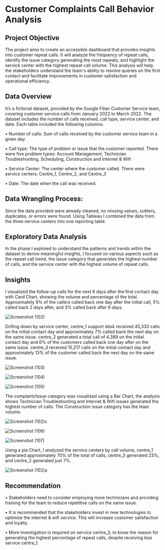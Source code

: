 # Customer Complaints Call Behavior Analysis

## Project Objective

The project aims to create an accessible dashboard that provides insights into customer repeat calls. It will analyze the frequency of repeat calls, identify the issue category generating the most repeats, and highlight the service center with the highest repeat call volume. This analysis will help the stakeholders understand the team's ability to resolve queries on the first contact and facilitate improvements in customer satisfaction and operational efficiency.

## Data Overview
It’s a fictional dataset, provided by the Google Fiber Customer Service team, covering customer service calls from January 2022 to March 2022. The dataset includes the number of calls received, call type, service center, and date. Each table included the following columns:

•	Number of calls: Sum of calls received by the customer service team in a given day.

•	Call type: The type of problem or issue that the customer reported. There were five problem types: Account Management, Technician Troubleshooting, Scheduling, Construction and Internet & Wifi 

•	Service Center: The center where the customer called. There were service centers: Centre_1, Centre_2, and Centre_3

•	Date: The date when the call was received.

## Data Wrangling Process:
Since the data provided were already cleaned, no missing values, outliers, duplicates, or errors were found. Using Tableau I combined the data from the three service centers into one reporting table. 

## Exploratory Data Analysis

In the phase I explored to understand the patterns and trends within the dataset to derive meaningful insights, I focused on various aspects such as the repeat call trend, the issue category that generates the highest number of calls, and the service center with the highest volume of repeat calls.

## Insights

I visualized the follow-up calls for the next 6 days after the first contact day with Card Chart, showing the volume and percentage of the total. Approximately 9% of the callers called back one day after the initial call, 5% called back 2 days after, and 3% called back after 6 days.

![Screenshot (102)](https://github.com/ItunuAbe/Customer-Complaints-Call-Behavior/assets/110028869/3b18711c-1bb7-47ae-849c-49718eec361f)

Drilling down by service center, centre_1 support desk received 45,333 calls on the initial contact day and approximately 7% called back the next day on the same issue. centre_2 generated a total call of 4,389 on the initial contact day and 6% of the customers called back one day after on the same issue. centre_3 received 15,217 calls on the initial contact day and approximately 13% of the customer called back the next day on the same issue.

![Screenshot (103)](https://github.com/ItunuAbe/Customer-Complaints-Call-Behavior/assets/110028869/4a864ed8-3e2c-4f0b-a85c-4fa8e910ec5d)

![Screenshot (104)](https://github.com/ItunuAbe/Customer-Complaints-Call-Behavior/assets/110028869/fad51b28-e7e8-4756-a4ff-d3492889c47d)

![Screenshot (105)](https://github.com/ItunuAbe/Customer-Complaints-Call-Behavior/assets/110028869/16970f1d-3fc3-4e4f-b0fb-293edf2d5e73)

The complaint/Issue category was visualized using a Bar Chart, the analysis shows Technician Troubleshooting and Internet & Wifi issues generated the highest number of calls. The Construction issue category has the least volume.

![Screenshot (102)c](https://github.com/ItunuAbe/Customer-Complaints-Call-Behavior/assets/110028869/533ec50a-5eb0-42a6-8d8e-cca0f8bf4a95)

![Screenshot (106)](https://github.com/ItunuAbe/Customer-Complaints-Call-Behavior/assets/110028869/0440c3e5-86eb-4482-8303-b63a8ac51623)

![Screenshot (107)](https://github.com/ItunuAbe/Customer-Complaints-Call-Behavior/assets/110028869/0e377169-9b40-4d1c-8ab4-b9c3a4b02522)

Using a pie Chart, I analyzed the service centers by call volume, centre_1 generated approximately 70% of the total of calls, centre_3 generated 23%, and centre_2 generated just 7%. 

![Screenshot (102)a](https://github.com/ItunuAbe/Customer-Complaints-Call-Behavior/assets/110028869/6eec0412-4ca7-45c9-a574-423f56aaa44e)

## Recommendation

•	Stakeholders need to consider employing more technicians and providing training for the team to reduce repetitive calls on the same issue.

•	It is recommended that the stakeholders invest in new technologies to optimize the internet & wifi service. This will increase customer satisfaction and loyalty.

•	More investigation is required on service centre_3, to know the reason for generating the highest percentage of repeat calls, despite receiving less service centre_1.
